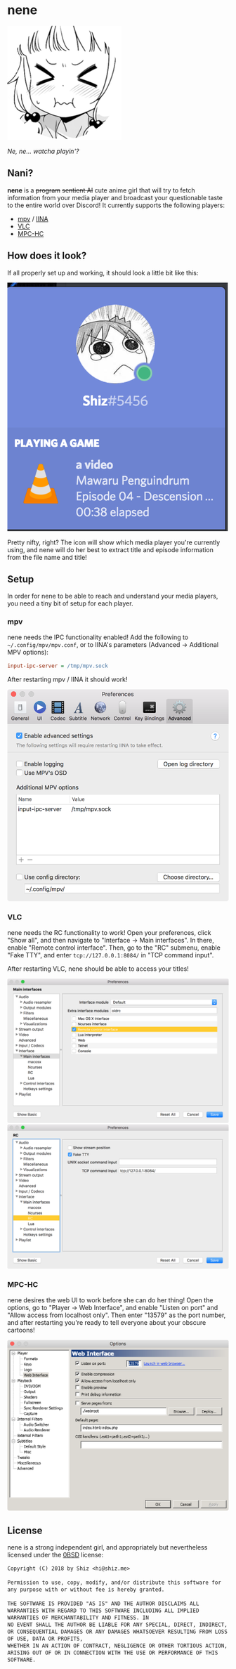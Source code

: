 <p align="center">
  <h1>nene</h1>
  <img src="assets/nene.png" />

  <em>Ne, ne... watcha playin'?</em>
</p>

## Nani?

**nene** is a ~~program~~ ~~sentient AI~~ cute anime girl that will try to fetch information from your media player
and broadcast your questionable taste to the entire world over Discord! It currently supports the following players:

* [mpv](https://mpv.io) / [IINA](https://lhc70000.github.io/iina/)
* [VLC](https://www.videolan.org/vlc/index.html)
* [MPC-HC](https://mpc-hc.org/)

## How does it look?

If all properly set up and working, it should look a little bit like this:

![screenshot](assets/example.png)

Pretty nifty, right? The icon will show which media player you're currently using,
and nene will do her best to extract title and episode information from the file name and title!

## Setup

In order for nene to be able to reach and understand your media players, you need a tiny bit of setup for each player.

### mpv

nene needs the IPC functionality enabled! Add the following to `~/.config/mpv/mpv.conf`, or to IINA's parameters (Advanced -> Additional MPV options):

```ini
input-ipc-server = /tmp/mpv.sock
```

After restarting mpv / IINA it should work!

![configuring IINA](assets/config-iina.png)

### VLC

nene needs the RC functionality to work! Open your preferences, click "Show all", and then navigate to "Interface -> Main interfaces".
In there, enable "Remote control interface". Then, go to the "RC" submenu, enable "Fake TTY", and enter `tcp://127.0.0.1:8084/` in "TCP command input".

After restarting VLC, nene should be able to access your titles!

![configuring VLC 1](assets/config-vlc-1.png)
![configuring VLC 2](assets/config-vlc-2.png)

### MPC-HC

nene desires the web UI to work before she can do her thing! Open the options, go to "Player -> Web Interface",
and enable "Listen on port" and "Allow access from localhost only".
Then enter "13579" as the port number, and after restarting you're ready to tell everyone about your obscure cartoons!

![configuring MPC-HC](assets/config-mpc.png)

## License

nene is a strong independent girl, and appropriately but nevertheless licensed under the [0BSD](https://spdx.org/licenses/0BSD.html) license:

```
Copyright (C) 2018 by Shiz <hi@shiz.me>

Permission to use, copy, modify, and/or distribute this software for any purpose with or without fee is hereby granted.

THE SOFTWARE IS PROVIDED "AS IS" AND THE AUTHOR DISCLAIMS ALL WARRANTIES WITH REGARD TO THIS SOFTWARE INCLUDING ALL IMPLIED WARRANTIES OF MERCHANTABILITY AND FITNESS. IN 
NO EVENT SHALL THE AUTHOR BE LIABLE FOR ANY SPECIAL, DIRECT, INDIRECT, OR CONSEQUENTIAL DAMAGES OR ANY DAMAGES WHATSOEVER RESULTING FROM LOSS OF USE, DATA OR PROFITS, 
WHETHER IN AN ACTION OF CONTRACT, NEGLIGENCE OR OTHER TORTIOUS ACTION, ARISING OUT OF OR IN CONNECTION WITH THE USE OR PERFORMANCE OF THIS SOFTWARE.
```
